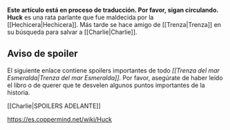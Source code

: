 **Este artículo está en proceso de traducción. Por favor, sigan circulando.**
**Huck** es una rata parlante que fue maldecida por la [[Hechicera\|Hechicera]]. Más tarde se hace amigo de [[Trenza\|Trenza]] en su búsqueda para salvar a [[Charlie\|Charlie]].

## Aviso de spoiler
El siguiente enlace contiene spoilers importantes de todo *[[Trenza del mar Esmeralda\|Trenza del mar Esmeralda]]*. Por favor, asegúrate de haber leído el libro o de querer que te desvelen algunos puntos importantes de la historia.

[[Charlie\|SPOILERS ADELANTE]]


https://es.coppermind.net/wiki/Huck